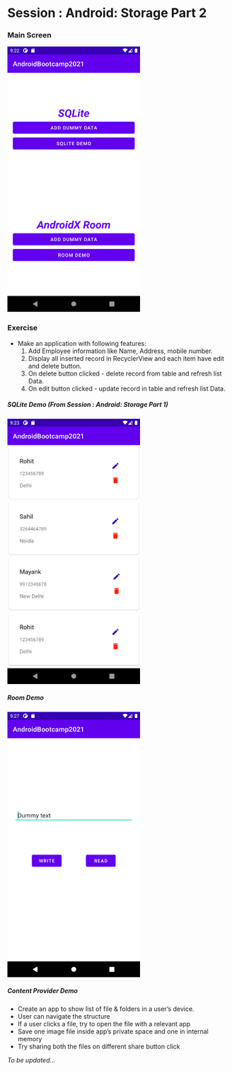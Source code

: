# Session : Android: Storage Part 2

### Main Screen
<img src="output1.png" width="300" height="600" />

### Exercise

* Make an application with following features:
	1. Add Employee information like Name, Address, mobile number.
	2. Display all inserted record in RecyclerView and each item have edit and delete button.
	3. On delete button clicked - delete record from table and refresh list Data.
	4. On edit button clicked - update record in table and refresh list Data.

##### SQLite Demo (From Session : Android: Storage Part 1)
<img src="output2.png" width="300" height="600" />
	
##### Room Demo	
<img src="output3.png" width="300" height="600" />

##### Content Provider Demo
* Create an app to show list of file & folders in a user’s device.
* User can navigate the structure
* If a user clicks a file, try to open the file with a relevant app
* Save one image file inside app’s private space and one in internal memory
* Try sharing both the files on different share button click

*_To be updated..._*
